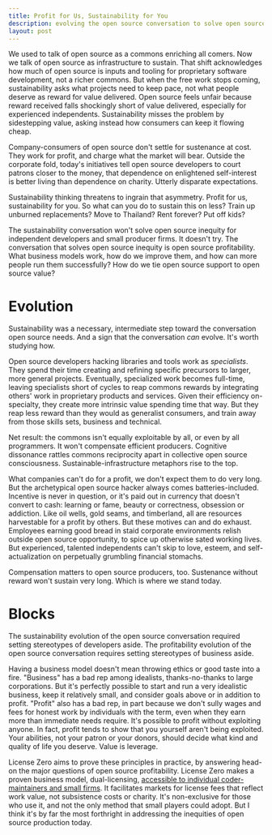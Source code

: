 ```yaml
---
title: Profit for Us, Sustainability for You
description: evolving the open source conversation to solve open source inequity
layout: post
---
```


We used to talk of open source as a commons enriching all comers.  Now we talk of open source as infrastructure to sustain.  That shift acknowledges how much of open source is inputs and tooling for proprietary software development, not a richer commons.  But when the free work stops coming, sustainability asks what projects need to keep pace, not what people deserve as reward for value delivered.  Open source feels unfair because reward received falls shockingly short of value delivered, especially for experienced independents.  Sustainability misses the problem by sidestepping value, asking instead how consumers can keep it flowing cheap.

Company-consumers of open source don't settle for sustenance at cost.  They work for profit, and charge what the market will bear.  Outside the corporate fold, today's initiatives tell open source developers to court patrons closer to the money, that dependence on enlightened self-interest is better living than dependence on charity.  Utterly disparate expectations.

Sustainability thinking threatens to ingrain that asymmetry.  Profit for us, sustainability for you.  So what can you do to sustain this on less?  Train up unburned replacements?  Move to Thailand?  Rent forever?  Put off kids?

The sustainability conversation won't solve open source inequity for independent developers and small producer firms.  It doesn't try.  The conversation that solves open source inequity is open source profitability.  What business models work, how do we improve them, and how can more people run them successfully?  How do we tie open source support to open source value?

# Evolution

Sustainability was a necessary, intermediate step toward the conversation open source needs.  And a sign that the conversation _can_ evolve.  It's worth studying how.

Open source developers hacking libraries and tools work as _specialists_.  They spend their time creating and refining specific precursors to larger, more general projects.  Eventually, specialized work becomes full-time, leaving specialists short of cycles to reap commons rewards by integrating others' work in proprietary products and services.  Given their efficiency on-specialty, they create more intrinsic value spending time that way.  But they reap less reward than they would as generalist consumers, and train away from those skills sets, business and technical.

Net result: the commons isn't equally exploitable by all, or even by all programmers.  It won't compensate efficient producers.  Cognitive dissonance rattles commons reciprocity apart in collective open source consciousness. Sustainable-infrastructure metaphors rise to the top.

What companies can't do for a profit, we don't expect them to do very long.  But the archetypical open source hacker always comes batteries-included.  Incentive is never in question, or it's paid out in currency that doesn't convert to cash:  learning or fame, beauty or correctness, obsession or addiction.  Like oil wells, gold seams, and timberland, all are resources harvestable for a profit by others.  But these motives can and do exhaust.  Employees earning good bread in staid corporate environments relish outside open source opportunity, to spice up otherwise sated working lives.  But experienced, talented independents can't skip to love, esteem, and self-actualization on perpetually grumbling financial stomachs.

Compensation matters to open source producers, too.  Sustenance without reward won't sustain very long.  Which is where we stand today.

# Blocks

The sustainability evolution of the open source conversation required setting stereotypes of developers aside.  The profitability evolution of the open source conversation requires setting stereotypes of business aside.

Having a business model doesn't mean throwing ethics or good taste into a fire.  "Business" has a bad rep among idealists, thanks-no-thanks to large corporations.  But it's perfectly possible to start and run a very idealistic business, keep it relatively small, and consider goals above or in addition to profit.  "Profit" also has a bad rep, in part because we don't sully wages and fees for honest work by individuals with the term, even when they earn more than immediate needs require.  It's possible to profit without exploiting anyone.  In fact, profit tends to show that you yourself aren't being exploited.  Your abilities, not your patron or your donors, should decide what kind and quality of life you deserve.  Value is leverage.

License Zero aims to prove these principles in practice, by answering head-on the major questions of open source profitability.  License Zero makes a proven business model, dual-licensing, [accessible to individual coder-maintainers and small firms](https://guide.licensezero.com).  It facilitates markets for license fees that reflect work value, not subsistence costs or charity.  It's non-exclusive for those who use it, and not the only method that small players could adopt.  But I think it's by far the most forthright in addressing the inequities of open source production today.
